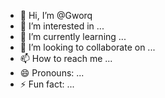 - 👋 Hi, I’m @Gworq
- 👀 I’m interested in ...
- 🌱 I’m currently learning ...
- 💞️ I’m looking to collaborate on ...
- 📫 How to reach me ...
- 😄 Pronouns: ...
- ⚡ Fun fact: ...

<!---
Gworq/Gworq is a ✨ special ✨ repository because its `README.md` (this file) appears on your GitHub profile.
You can click the Preview link to take a look at your changes.
--->
